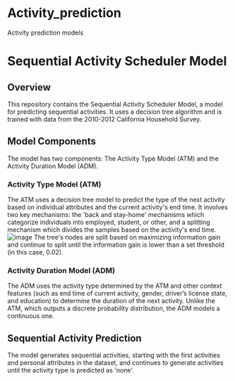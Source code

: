 # Activity_prediction
Activity prediction models

# Sequential Activity Scheduler Model

## Overview

This repository contains the Sequential Activity Scheduler Model, a model for predicting sequential activities. It uses a decision tree algorithm and is trained with data from the 2010-2012 California Household Survey. 

## Model Components

The model has two components: The Activity Type Model (ATM) and the Activity Duration Model (ADM). 

### Activity Type Model (ATM)
The ATM uses a decision tree model to predict the type of the next activity based on individual attributes and the current activity's end time. It involves two key mechanisms: the 'back and stay-home' mechanisms which categorize individuals into employed, student, or other, and a splitting mechanism which divides the samples based on the activity's end time. 
![image](https://github.com/Chenchen0407/Activity_prediction/assets/117785853/3dd20890-cdd3-48b2-8e20-596d39fc95a0)
The tree's nodes are split based on maximizing information gain and continue to split until the information gain is lower than a set threshold (in this case, 0.02). 

### Activity Duration Model (ADM)
The ADM uses the activity type determined by the ATM and other context features (such as end time of current activity, gender, driver’s license state, and education) to determine the duration of the next activity. Unlike the ATM, which outputs a discrete probability distribution, the ADM models a continuous one. 

## Sequential Activity Prediction
The model generates sequential activities, starting with the first activities and personal attributes in the dataset, and continues to generate activities until the activity type is predicted as 'none'. 

